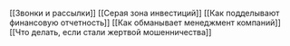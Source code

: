 [[Звонки и рассылки]]
[[Серая зона инвестиций]]
[[Как подделывают финансовую отчетность]]
[[Как обманывает менеджмент компаний]]
[[Что делать, если стали жертвой мошенничества]]